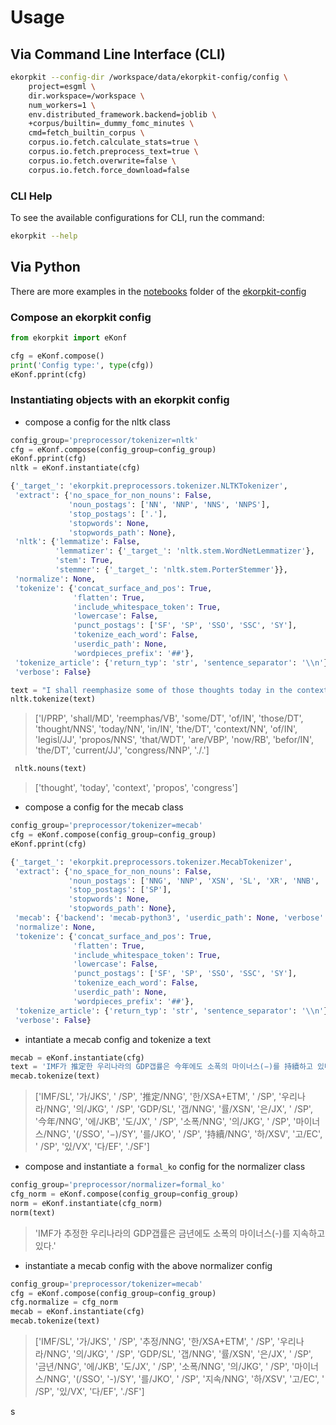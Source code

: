 # Usage

## Via Command Line Interface (CLI)

```bash
ekorpkit --config-dir /workspace/data/ekorpkit-config/config \
    project=esgml \
    dir.workspace=/workspace \
    num_workers=1 \
    env.distributed_framework.backend=joblib \
    +corpus/builtin=_dummy_fomc_minutes \
    cmd=fetch_builtin_corpus \
    corpus.io.fetch.calculate_stats=true \
    corpus.io.fetch.preprocess_text=true \
    corpus.io.fetch.overwrite=false \
    corpus.io.fetch.force_download=false
```

### CLI Help

To see the available configurations for CLI, run the command:

```bash
ekorpkit --help
```

## Via Python

There are more examples in the [notebooks](https://github.com/entelecheia/ekorpkit-config/tree/main/notebooks) folder of the [ekorpkit-config](https://github.com/entelecheia/ekorpkit-config.git)

### Compose an ekorpkit config

```python
from ekorpkit import eKonf

cfg = eKonf.compose()
print('Config type:', type(cfg))
eKonf.pprint(cfg)
```

### Instantiating objects with an ekorpkit config

- compose a config for the nltk class

```python
config_group='preprocessor/tokenizer=nltk'
cfg = eKonf.compose(config_group=config_group)
eKonf.pprint(cfg)
nltk = eKonf.instantiate(cfg)
```

```python
{'_target_': 'ekorpkit.preprocessors.tokenizer.NLTKTokenizer',
 'extract': {'no_space_for_non_nouns': False,
             'noun_postags': ['NN', 'NNP', 'NNS', 'NNPS'],
             'stop_postags': ['.'],
             'stopwords': None,
             'stopwords_path': None},
 'nltk': {'lemmatize': False,
          'lemmatizer': {'_target_': 'nltk.stem.WordNetLemmatizer'},
          'stem': True,
          'stemmer': {'_target_': 'nltk.stem.PorterStemmer'}},
 'normalize': None,
 'tokenize': {'concat_surface_and_pos': True,
              'flatten': True,
              'include_whitespace_token': True,
              'lowercase': False,
              'punct_postags': ['SF', 'SP', 'SSO', 'SSC', 'SY'],
              'tokenize_each_word': False,
              'userdic_path': None,
              'wordpieces_prefix': '##'},
 'tokenize_article': {'return_typ': 'str', 'sentence_separator': '\\n'},
 'verbose': False}
```

```python
text = "I shall reemphasize some of those thoughts today in the context of legislative proposals that are now before the current Congress."
nltk.tokenize(text)
```

> ['I/PRP', 'shall/MD', 'reemphas/VB', 'some/DT', 'of/IN', 'those/DT', 'thought/NNS', 'today/NN', 'in/IN', 'the/DT', 'context/NN', 'of/IN', 'legisl/JJ', 'propos/NNS', 'that/WDT', 'are/VBP', 'now/RB', 'befor/IN', 'the/DT', 'current/JJ', 'congress/NNP', './.']

```python
 nltk.nouns(text)
```

> ['thought', 'today', 'context', 'propos', 'congress']

- compose a config for the mecab class

```python
config_group='preprocessor/tokenizer=mecab'
cfg = eKonf.compose(config_group=config_group)
eKonf.pprint(cfg)
```

```python
{'_target_': 'ekorpkit.preprocessors.tokenizer.MecabTokenizer',
 'extract': {'no_space_for_non_nouns': False,
             'noun_postags': ['NNG', 'NNP', 'XSN', 'SL', 'XR', 'NNB', 'NR'],
             'stop_postags': ['SP'],
             'stopwords': None,
             'stopwords_path': None},
 'mecab': {'backend': 'mecab-python3', 'userdic_path': None, 'verbose': False},
 'normalize': None,
 'tokenize': {'concat_surface_and_pos': True,
              'flatten': True,
              'include_whitespace_token': True,
              'lowercase': False,
              'punct_postags': ['SF', 'SP', 'SSO', 'SSC', 'SY'],
              'tokenize_each_word': False,
              'userdic_path': None,
              'wordpieces_prefix': '##'},
 'tokenize_article': {'return_typ': 'str', 'sentence_separator': '\\n'},
 'verbose': False}
```

- intantiate a mecab config and tokenize a text

```python
mecab = eKonf.instantiate(cfg)
text = 'IMF가 推定한 우리나라의 GDP갭률은 今年에도 소폭의 마이너스(−)를 持續하고 있다.'
mecab.tokenize(text)
```

> ['IMF/SL', '가/JKS', ' /SP', '推定/NNG', '한/XSA+ETM', ' /SP', '우리나라/NNG', '의/JKG', ' /SP', 'GDP/SL', '갭/NNG', '률/XSN', '은/JX', ' /SP', '今年/NNG', '에/JKB', '도/JX', ' /SP', '소폭/NNG', '의/JKG', ' /SP', '마이너스/NNG', '(/SSO', '−)/SY', '를/JKO', ' /SP', '持續/NNG', '하/XSV', '고/EC', ' /SP', '있/VX', '다/EF', './SF']

- compose and instantiate a `formal_ko` config for the normalizer class

```python
config_group='preprocessor/normalizer=formal_ko'
cfg_norm = eKonf.compose(config_group=config_group)
norm = eKonf.instantiate(cfg_norm)
norm(text)
```

> 'IMF가 추정한 우리나라의 GDP갭률은 금년에도 소폭의 마이너스(-)를 지속하고 있다.'

- instantiate a mecab config with the above normalizer config

```python
config_group='preprocessor/tokenizer=mecab'
cfg = eKonf.compose(config_group=config_group)
cfg.normalize = cfg_norm
mecab = eKonf.instantiate(cfg)
mecab.tokenize(text)
```

> ['IMF/SL', '가/JKS', ' /SP', '추정/NNG', '한/XSA+ETM', ' /SP', '우리나라/NNG', '의/JKG', ' /SP', 'GDP/SL', '갭/NNG', '률/XSN', '은/JX', ' /SP', '금년/NNG', '에/JKB', '도/JX', ' /SP', '소폭/NNG', '의/JKG', ' /SP', '마이너스/NNG', '(/SSO', '-)/SY', '를/JKO', ' /SP', '지속/NNG', '하/XSV', '고/EC', ' /SP', '있/VX', '다/EF', './SF']

s
